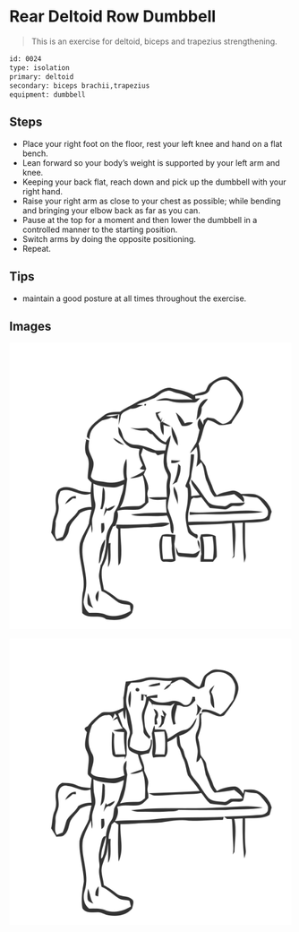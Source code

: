 # Rear Deltoid Row Dumbbell

> This is an exercise for deltoid, biceps and trapezius strengthening.

``` 
id: 0024 
type: isolation 
primary: deltoid 
secondary: biceps brachii,trapezius 
equipment: dumbbell 
``` 


## Steps


 - Place your right foot on the floor, rest your left knee and hand on a flat bench.
 - Lean forward so your body’s weight is supported by your left arm and knee.
 - Keeping your back flat, reach down and pick up the dumbbell with your right hand.
 - Raise your right arm as close to your chest as possible; while bending and bringing your elbow back as far as you can.
 - Pause at the top for a moment and then lower the dumbbell in a controlled manner to the starting position.
 - Switch arms by doing the opposite positioning.
 - Repeat.

## Tips


 - maintain a good posture at all times throughout the exercise.

## Images

![](./../svg/0024-relaxation.svg "")

![](./../svg/0024-tension.svg "")

